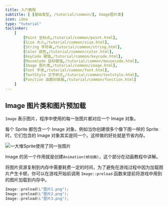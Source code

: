 ```yaml
---
title: 入门教程
subtitle: [ [基础类型, /tutorial/common/], Image图片类]
icon: idea
type: "tutorial"
toclinker: 
    [
        [Point 坐标点,/tutorial/common/point.html],
        [Size 大小,/tutorial/common/size.html],
        [String 字符串,/tutorial/common/string.html],
        [Color 颜色,/tutorial/common/color.html],
        [KeyCode 键值,/tutorial/common/keycode.html],
        [MouseCode 鼠标键值,/tutorial/common/mousecode.html],
        [Image 图片类,/tutorial/common/image.html],
        [Font 字体,/tutorial/common/font.html],
        [TextStyle 文字样式,/tutorial/common/textstyle.html],
        [Function 函数封装器,/tutorial/common/function.html]
    ]
---
```


## Image 图片类和图片预加载

`Image` 表示图片，程序中使用的每一张图片都对应一个 Image 对象。

每个 Sprite 都包含一个 Image 对象，例如当你创建很多个像下图一样的 Sprite 时，它们包含的 Image 对象其实是同一个。这样做的好处就是节省内存。

![一大堆Sprite使用了同一张图片](/assets/images/tutorial/texture.png)

Image 的另一个作用就是创建`Animation(帧动画)`，这个部分在动画教程中讲解。

将图片资源复制到内存中需要耗费一定的时间，为了避免在游戏过程中因为加载图片产生卡顿，你可以在游戏开始前调用 `Image::preload` 函数来提前将游戏中用到的图片加载到内存中。

```cpp
Image::preload(L"图片1.png");
Image::preload(L"图片2.png");
Image::preload(L"图片3.png");
```

